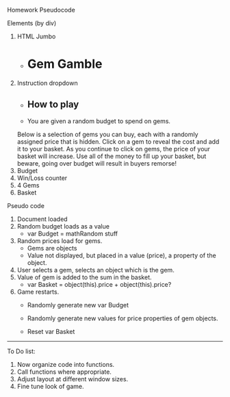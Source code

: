 Homework Pseudocode

Elements (by div)
  1. HTML Jumbo
      - <h1> Gem Gamble
  2. Instruction dropdown
      - <h2> How to play
      - <p> You are given a random budget to spend on gems.
      Below is a selection of gems you can buy, each with a randomly assigned price that is hidden.
      Click on a gem to reveal the cost and add it to your basket.
      As you continue to click on gems, the price of your basket will increase.
      Use all of the money to fill up your basket,
      but beware, going over budget will result in buyers remorse!
  3. Budget
  4. Win/Loss counter
  5. 4 Gems
  6. Basket

Pseudo code
  1. Document loaded
  2. Random budget loads as a value
      - var Budget = mathRandom stuff
  3. Random prices load for gems.
      - Gems are objects
      - Value not displayed, but placed in a value (price), a property of the object.
  3. User selects a gem, selects an object which is the gem.
  4. Value of gem is added to the sum in the basket.
      - var Basket = object(this).price + object(this).price?
  5. Game restarts.
      - Randomly generate new var Budget
      - Randomly generate new values for price properties of gem objects.

      - Reset var Basket

  -------------------------------------

  To Do list:

  1. Now organize code into functions.
  2. Call functions where appropriate.
  3. Adjust layout at different window sizes.
  4. Fine tune look of game.

